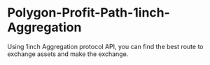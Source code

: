 # Polygon-Profit-Path-1inch-Aggregation
Using 1inch Aggregation protocol API, you can find the best route to exchange assets and make the exchange.
